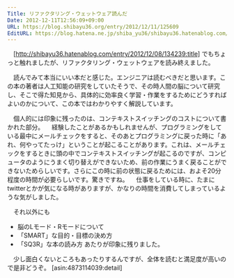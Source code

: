 ```yaml
---
Title: リファクタリング・ウェットウェア読んだ
Date: 2012-12-11T12:56:09+09:00
URL: https://blog.shibayu36.org/entry/2012/12/11/125609
EditURL: https://blog.hatena.ne.jp/shiba_yu36/shibayu36.hatenablog.com/atom/entry/12704830469096336968
---
```


　[http://shibayu36.hatenablog.com/entry/2012/12/08/134239:title] でもちょっと触れましたが、リファクタリング・ウェットウェアを読み終えました。

　読んでみて本当にいい本だと感じた。エンジニアは読むべきだと思います。この本の著者は人工知能の研究をしていたそうで、その時人間の脳について研究し、そこで得た知見から、具体的に効率良く学習・作業をするためにどうすればよいのかについて、この本ではわかりやすく解説しています。


　個人的には印象に残ったのは、コンテキストスイッチングのコストについて書かれた部分。
　経験したことがあるかもしれませんが、プログラミングをしている最中にメールチェックをすると、そのあとプログラミングに戻った時に「あれ、何やってたっけ」ということが起こることがあります。これは、メールチェックをするときに頭の中でコンテキストスイッチングが起こるのですが、コンピュータのようにうまく切り替えができないため、前の作業にうまく戻ることができないためらしいです。さらにこの時に前の状態に戻るためには、およそ20分程度の時間が必要らしいです。驚きですね。
　仕事をしている時に、たまにtwitterとかが気になる時がありますが、かなりの時間を消費してしまっているような気がしました。


　それ以外にも
- 脳のLモード・Rモードについて
- 「SMART」な目的・目標の決め方
- 「SQ3R」な本の読み方
あたりが印象に残りました。


　少し面白くないところもあったりするんですが、全体を読むと満足度が高いので是非どうぞ。
[asin:4873114039:detail]
